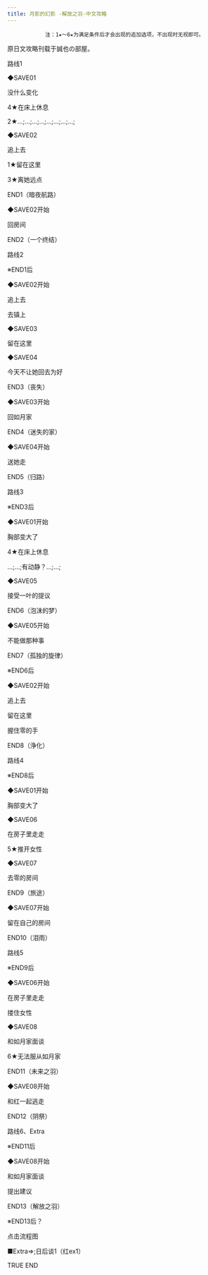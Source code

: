 ```yaml
---
title: 月影的幻影 -解放之羽-中文攻略
---
```


                注：1★～6★为满足条件后才会出现的追加选项，不出现时无视即可。

原日文攻略刊载于誠也の部屋。



路线1



◆SAVE01

没什么变化

4★在床上休息

2★…;…;…;…;…;…;…;…;

◆SAVE02

追上去

1★留在这里

3★离她远点



END1（暗夜航路）



◆SAVE02开始

回房间



END2（一个终结）



路线2



※END1后

◆SAVE02开始

追上去

去镇上

◆SAVE03

留在这里

◆SAVE04

今天不让她回去为好



END3（丧失）



◆SAVE03开始

回如月家



END4（迷失的家）



◆SAVE04开始

送她走



END5（归路）



路线3



※END3后

◆SAVE01开始

胸部变大了

4★在床上休息

…;…;有动静？…;…;

◆SAVE05

接受一叶的提议



END6（泡沫的梦）



◆SAVE05开始

不能做那种事



END7（孤独的旋律）



※END6后

◆SAVE02开始

追上去

留在这里

握住零的手



END8（浄化）



路线4



※END8后

◆SAVE01开始

胸部变大了

◆SAVE06

在房子里走走

5★推开女性

◆SAVE07

去零的房间



END9（旅途）



◆SAVE07开始

留在自己的房间



END10（泪雨）



路线5



※END9后

◆SAVE06开始

在房子里走走

搂住女性

◆SAVE08

和如月家面谈

6★无法服从如月家



END11（未来之羽）



◆SAVE08开始

和红一起逃走



END12（阴祭）



路线6、Extra



※END11后

◆SAVE08开始

和如月家面谈

提出建议



END13（解放之羽）



※END13后？

点击流程图

■Extra⇒;日后谈1（红ex1）



TRUE END


              

